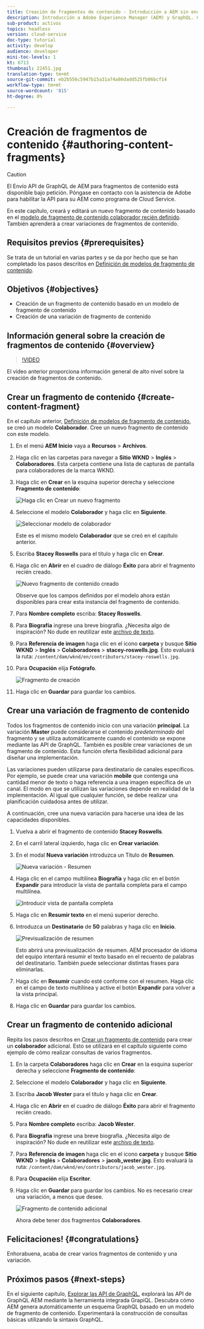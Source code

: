 ```yaml
---
title: Creación de fragmentos de contenido - Introducción a AEM sin encabezado - GraphQL
description: Introducción a Adobe Experience Manager (AEM) y GraphQL. Cree y edite un nuevo fragmento de contenido basado en un modelo de fragmento de contenido. Aprenda a crear variaciones de fragmentos de contenido.
sub-product: activos
topics: headless
version: cloud-service
doc-type: tutorial
activity: develop
audience: developer
mini-toc-levels: 1
kt: 6713
thumbnail: 22451.jpg
translation-type: tm+mt
source-git-commit: eb2b556c5947b15a31a74a86dadd525fb06bcf14
workflow-type: tm+mt
source-wordcount: '815'
ht-degree: 0%

---
```



# Creación de fragmentos de contenido {#authoring-content-fragments}

>[!CAUTION]
>
> El Envío API de GraphQL de AEM para fragmentos de contenido está disponible bajo petición.
> Póngase en contacto con la asistencia de Adobe para habilitar la API para su AEM como programa de Cloud Service.

En este capítulo, creará y editará un nuevo fragmento de contenido basado en el [modelo de fragmento de contenido colaborador recién definido](./content-fragment-models.md). También aprenderá a crear variaciones de fragmentos de contenido.

## Requisitos previos {#prerequisites}

Se trata de un tutorial en varias partes y se da por hecho que se han completado los pasos descritos en [Definición de modelos de fragmento de contenido](./content-fragment-models.md).

## Objetivos {#objectives}

* Creación de un fragmento de contenido basado en un modelo de fragmento de contenido
* Creación de una variación de fragmento de contenido

## Información general sobre la creación de fragmentos de contenido {#overview}

>[!VIDEO](https://video.tv.adobe.com/v/22451/?quality=12&learn=on)

El vídeo anterior proporciona información general de alto nivel sobre la creación de fragmentos de contenido.

## Crear un fragmento de contenido {#create-content-fragment}

En el capítulo anterior, [Definición de modelos de fragmento de contenido](./content-fragment-models.md), se creó un modelo **Colaborador**. Cree un nuevo fragmento de contenido con este modelo.

1. En el menú **AEM Inicio** vaya a **Recursos** > **Archivos**.
1. Haga clic en las carpetas para navegar a **Sitio WKND** > **Inglés** > **Colaboradores**. Esta carpeta contiene una lista de capturas de pantalla para colaboradores de la marca WKND.

1. Haga clic en **Crear** en la esquina superior derecha y seleccione **Fragmento de contenido**:

   ![Haga clic en Crear un nuevo fragmento](assets/author-content-fragments/create-content-fragment-menu.png)

1. Seleccione el modelo **Colaborador** y haga clic en **Siguiente**.

   ![Seleccionar modelo de colaborador](assets/author-content-fragments/select-contributor-model.png)

   Este es el mismo modelo **Colaborador** que se creó en el capítulo anterior.

1. Escriba **Stacey Roswells** para el título y haga clic en **Crear**.
1. Haga clic en **Abrir** en el cuadro de diálogo **Éxito** para abrir el fragmento recién creado.

   ![Nuevo fragmento de contenido creado](assets/author-content-fragments/new-content-fragment.png)

   Observe que los campos definidos por el modelo ahora están disponibles para crear esta instancia del fragmento de contenido.

1. Para **Nombre completo** escriba: **Stacey Roswells**.
1. Para **Biografía** ingrese una breve biografía. ¿Necesita algo de inspiración? No dude en reutilizar este [archivo de texto](assets/author-content-fragments/stacey-roswells-bio.txt).
1. Para **Referencia de imagen** haga clic en el icono **carpeta** y busque **Sitio WKND** > **Inglés** > **Colaboradores** > **stacey-roswells.jpg**. Esto evaluará la ruta: `/content/dam/wknd/en/contributors/stacey-roswells.jpg`.
1. Para **Ocupación** elija **Fotógrafo**.

   ![Fragmento de creación](assets/author-content-fragments/stacye-roswell-fragment-authored.png)

1. Haga clic en **Guardar** para guardar los cambios.

## Crear una variación de fragmento de contenido

Todos los fragmentos de contenido inicio con una variación **principal**. La variación **Master** puede considerarse el contenido *predeterminado* del fragmento y se utiliza automáticamente cuando el contenido se expone mediante las API de GraphQL. También es posible crear variaciones de un fragmento de contenido. Esta función oferta flexibilidad adicional para diseñar una implementación.

Las variaciones pueden utilizarse para destinatario de canales específicos. Por ejemplo, se puede crear una variación **mobile** que contenga una cantidad menor de texto o haga referencia a una imagen específica de un canal. El modo en que se utilizan las variaciones depende en realidad de la implementación. Al igual que cualquier función, se debe realizar una planificación cuidadosa antes de utilizar.

A continuación, cree una nueva variación para hacerse una idea de las capacidades disponibles.

1. Vuelva a abrir el fragmento de contenido **Stacey Roswells**.
1. En el carril lateral izquierdo, haga clic en **Crear variación**.
1. En el modal **Nueva variación** introduzca un Título de **Resumen**.

   ![Nueva variación - Resumen](assets/author-content-fragments/new-variation-summary.png)

1. Haga clic en el campo multilínea **Biografía** y haga clic en el botón **Expandir** para introducir la vista de pantalla completa para el campo multilínea.

   ![Introducir vista de pantalla completa](assets/author-content-fragments/enter-full-screen-view.png)

1. Haga clic en **Resumir texto** en el menú superior derecho.

1. Introduzca un **Destinatario** de **50** palabras y haga clic en **Inicio**.

   ![Previsualización de resumen](assets/author-content-fragments/summarize-text-preview.png)

   Esto abrirá una previsualización de resumen. AEM procesador de idioma del equipo intentará resumir el texto basado en el recuento de palabras del destinatario. También puede seleccionar distintas frases para eliminarlas.

1. Haga clic en **Resumir** cuando esté conforme con el resumen. Haga clic en el campo de texto multilínea y active el botón **Expandir** para volver a la vista principal.

1. Haga clic en **Guardar** para guardar los cambios.

## Crear un fragmento de contenido adicional

Repita los pasos descritos en [Crear un fragmento de contenido](#create-content-fragment) para crear un **colaborador** adicional. Esto se utilizará en el capítulo siguiente como ejemplo de cómo realizar consultas de varios fragmentos.

1. En la carpeta **Colaboradores** haga clic en **Crear** en la esquina superior derecha y seleccione **Fragmento de contenido**:
1. Seleccione el modelo **Colaborador** y haga clic en **Siguiente**.
1. Escriba **Jacob Wester** para el título y haga clic en **Crear**.
1. Haga clic en **Abrir** en el cuadro de diálogo **Éxito** para abrir el fragmento recién creado.
1. Para **Nombre completo** escriba: **Jacob Wester**.
1. Para **Biografía** ingrese una breve biografía. ¿Necesita algo de inspiración? No dude en reutilizar este [archivo de texto](assets/author-content-fragments/jacob-wester.txt).
1. Para **Referencia de imagen** haga clic en el icono **carpeta** y busque **Sitio WKND** > **Inglés** > **Colaboradores** > **jacob_wester.jpg**. Esto evaluará la ruta: `/content/dam/wknd/en/contributors/jacob_wester.jpg`.
1. Para **Ocupación** elija **Escritor**.
1. Haga clic en **Guardar** para guardar los cambios. No es necesario crear una variación, a menos que desee.

   ![Fragmento de contenido adicional](assets/author-content-fragments/additional-content-fragment.png)

   Ahora debe tener dos fragmentos **Colaboradores**.

## Felicitaciones! {#congratulations}

Enhorabuena, acaba de crear varios fragmentos de contenido y una variación.

## Próximos pasos {#next-steps}

En el siguiente capítulo, [Explorar las API de GraphQL](explore-graphql-api.md), explorará las API de GraphQL AEM mediante la herramienta integrada GrapiQL. Descubra cómo AEM genera automáticamente un esquema GraphQL basado en un modelo de fragmento de contenido. Experimentará la construcción de consultas básicas utilizando la sintaxis GraphQL.